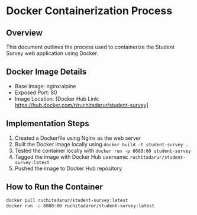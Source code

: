 # Docker Containerization Process

## Overview
This document outlines the process used to containerize the Student Survey web application using Docker.

## Docker Image Details
- Base Image: nginx:alpine
- Exposed Port: 80
- Image Location: [Docker Hub Link: https://hub.docker.com/r/ruchitadarur/student-survey]

## Implementation Steps
1. Created a Dockerfile using Nginx as the web server
2. Built the Docker image locally using `docker build -t student-survey .`
3. Tested the container locally with `docker run -p 8080:80 student-survey`
4. Tagged the image with Docker Hub username: `ruchitadarur/student-survey:latest`
5. Pushed the image to Docker Hub repository

## How to Run the Container
```bash
docker pull ruchitadarur/student-survey:latest
docker run -p 8080:80 ruchitadarur/student-survey:latest

